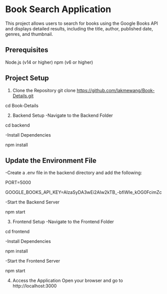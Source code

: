 # Book Search Application

This project allows users to search for books using the Google Books API and displays detailed results, including the title, author, published date, genres, and thumbnail.

## Prerequisites
Node.js (v14 or higher)
npm (v6 or higher)

## Project Setup

1. Clone the Repository
git clone https://github.com/lakmewang/Book-Details.git

cd Book-Details

2. Backend Setup
-Navigate to the Backend Folder

cd backend

-Install Dependencies

npm install

## Update the Environment File
-Create a .env file in the backend directory and add the following:

PORT=5000

GOOGLE_BOOKS_API_KEY=AIzaSyDA3wEi2Alw2kTB_-bfiWle_kOG0FcimZc

-Start the Backend Server

npm start

3. Frontend Setup
-Navigate to the Frontend Folder

cd frontend

-Install Dependencies

npm install

-Start the Frontend Server

npm start

4. Access the Application
Open your browser and go to http://localhost:3000
